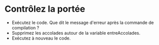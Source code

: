 ﻿# Contrôlez la portée
 
- Exécutez le code. Que dit le message d'erreur après la commande de compilation ?
- Supprimez les accolades autour de la variable entreAccolades.
- Exécutez à nouveau le code.
